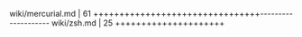  wiki/mercurial.md |   61 ++++++++++++++++++++++++++++++++--------------------
 wiki/zsh.md       |   25 +++++++++++++++++++++
